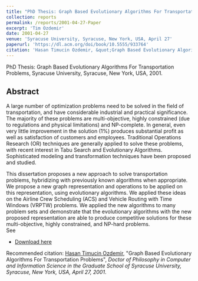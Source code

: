```yaml
---
title: "PhD Thesis: Graph Based Evolutionary Algorithms For Transportation Problems"
collection: reports
permalink: /reports/2001-04-27-Paper
excerpt: 'Tim Ozdemir'
date: 2001-04-27
venue: 'Syracuse University, Syracuse, New York, USA, April 27'
paperurl: 'https://dl.acm.org/doi/book/10.5555/933764' 
citation: 'Hasan Timucin Ozdemir, &quot;Graph Based Evolutionary Algorithms For Transportation Problems&quot;, <i>Doctor of Philosophy in Computer and Information Science in the Graduate School of Syracuse University, Syracuse, New York, USA, April 27, 2001</i>.'
---
```


PhD Thesis: Graph Based Evolutionary Algorithms For Transportation Problems, Syracuse University, Syracuse, New York, USA, 2001. 
 
Abstract
-------- 
A large number of optimization problems need to be solved in the field of transportation, and have considerable industrial
and practical significance. The majority of these problems are multi-objective, highly constrained (due to regulations and
physical limitations) and NP-complete. In general, even very little improvement in the solution (1%) produces substantial
profit as well as satisfaction of customers and employees. Traditional Operations Research (OR) techniques are generally
applied to solve these problems, with recent interest in Tabu Search and Evolutionary Algorithms. Sophisticated modeling
and transformation techniques have been proposed and studied.

This dissertation proposes a new approach to solve transportation problems, hybridizing with previously known algorithms
when appropriate. We propose a new graph representation and operations to be applied on this representation, using
evolutionary algorithms. We applied these ideas on the Airline Crew Scheduling (ACS) and Vehicle Routing with Time
Windows (VRPTW) problems. We applied the new algorithms to many problem sets and demonstrate that the evolutionary
algorithms with the new proposed representation are able to produce competitive solutions for these multi-objective, highly
constrained, and NP-hard problems.
<br>
See 
- [Download here](https://dl.acm.org/doi/book/10.5555/933764)

Recommended citation: [Hasan Timucin Ozdemir](https://www.linkedin.com/in/hasantimucinozdemir/), "Graph Based Evolutionary Algorithms For Transportation Problems", <i>Doctor of Philosophy in Computer and Information Science in the Graduate School of Syracuse University, Syracuse, New York, USA, April 27, 2001</i>.
